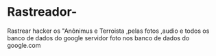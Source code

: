 # Rastreador-
Rastrear hacker os "Anônimus e Terroista ,pelas fotos ,audio e todos os banco de dados do google servidor foto nos banco de dados do google.com
